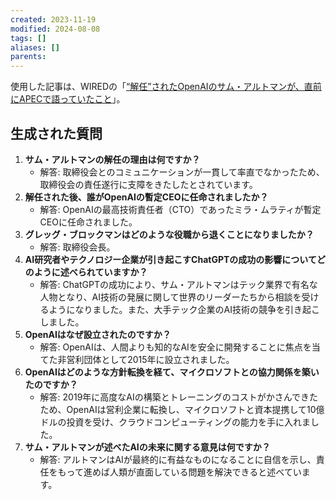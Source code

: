 ```yaml
---
created: 2023-11-19
modified: 2024-08-08
tags: []
aliases: []
parents: 
---
```

使用した記事は、WIREDの「[“解任”されたOpenAIのサム・アルトマンが、直前にAPECで語っていたこと](https://wired.jp/article/openai-ceo-sam-altman-is-out-after-losing-confidence-of-board/)」。

## 生成された質問
1. **サム・アルトマンの解任の理由は何ですか？**
   - 解答: 取締役会とのコミュニケーションが一貫して率直でなかったため、取締役会の責任遂行に支障をきたしたとされています。
2. **解任された後、誰がOpenAIの暫定CEOに任命されましたか？**
   - 解答: OpenAIの最高技術責任者（CTO）であったミラ・ムラティが暫定CEOに任命されました。
3. **グレッグ・ブロックマンはどのような役職から退くことになりましたか？**
   - 解答: 取締役会長。
4. **AI研究者やテクノロジー企業が引き起こすChatGPTの成功の影響についてどのように述べられていますか？**
   - 解答: ChatGPTの成功により、サム・アルトマンはテック業界で有名な人物となり、AI技術の発展に関して世界のリーダーたちから相談を受けるようになりました。また、大手テック企業のAI技術の競争を引き起こしました。
5. **OpenAIはなぜ設立されたのですか？**
   - 解答: OpenAIは、人間よりも知的なAIを安全に開発することに焦点を当てた非営利団体として2015年に設立されました。
6. **OpenAIはどのような方針転換を経て、マイクロソフトとの協力関係を築いたのですか？**
   - 解答: 2019年に高度なAIの構築とトレーニングのコストがかさんできたため、OpenAIは営利企業に転換し、マイクロソフトと資本提携して10億ドルの投資を受け、クラウドコンピューティングの能力を手に入れました。
7. **サム・アルトマンが述べたAIの未来に関する意見は何ですか？**
   - 解答: アルトマンはAIが最終的に有益なものになることに自信を示し、責任をもって進めば人類が直面している問題を解決できると述べています。